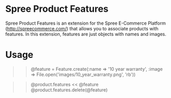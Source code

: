Spree Product Features
=========================

Spree Product Features is an extension for the Spree E-Commerce Platform (http://spreecommerce.com/) that allows you to associate products with features. In this extension, features are just objects with names and images.

Usage
=====

  >> @feature = Feature.create(:name => '10 year warranty', :image => File.open('images/10_year_warranty.png', 'rb'))

  >> @product.features << @feature
  >> @product.features.delete(@feature)

